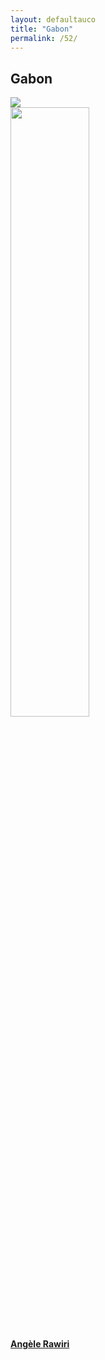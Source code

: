 ```yaml
---
layout: defaultauco
title: "Gabon"
permalink: /52/
---
```

<div class="container-0">
    <div class="container-title">
        <span class="country"><h2>Gabon</h2></span>
        <div class="photo-co">
          <img src="https://www.worldatlas.com/r/w960-q80/upload/9c/43/49/ga-01.jpg" >
    </div>
</div>
<!-- partial:index.partial.html -->
<div class="container">
  <div class="timeline clearfix">
  <div class="vertical-line">
 <div id="post-1" class="vesti-col timeline-post">
      <div class="vesti-content-wrapper">
        <div class="photo">
          <img src="https://jifabookclub.org/wp-content/uploads/2021/03/jifa-bookclub-lien-video-relais-angele-rawiri-fureurs-cris-femmes-370x370.jpg" width="50%" height="50%">
          <div class="vesti-date-wrapper">
            <div class="vesti-date">
            </div>
          </div>
        </div>
        <div class="vesti-desc">
          <a class="desc-a" href="#">
            <h4><a href="{{ site.baseurl }}/arawiri/">Angèle Rawiri</a></h4>
          </a>
        </div>
      </div>
    </div>


<!-- partial -->
